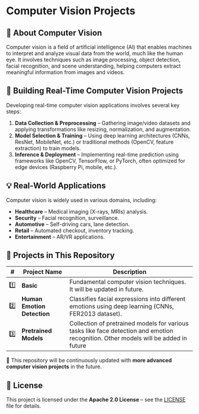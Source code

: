 # **Computer Vision Projects**  

## **📌 About Computer Vision**  
Computer vision is a field of artificial intelligence (AI) that enables machines to interpret and analyze visual data from the world, much like the human eye. It involves techniques such as image processing, object detection, facial recognition, and scene understanding, helping computers extract meaningful information from images and videos.  

## **🚀 Building Real-Time Computer Vision Projects**  
Developing real-time computer vision applications involves several key steps:  
1. **Data Collection & Preprocessing** – Gathering image/video datasets and applying transformations like resizing, normalization, and augmentation.  
2. **Model Selection & Training** – Using deep learning architectures (CNNs, ResNet, MobileNet, etc.) or traditional methods (OpenCV, feature extraction) to train models.  
3. **Inference & Deployment** – Implementing real-time prediction using frameworks like OpenCV, TensorFlow, or PyTorch, often optimized for edge devices (Raspberry Pi, mobile, etc.).  

## **💡 Real-World Applications**  
Computer vision is widely used in various domains, including:  
- **Healthcare** – Medical imaging (X-rays, MRIs) analysis.  
- **Security** – Facial recognition, surveillance.  
- **Automotive** – Self-driving cars, lane detection.  
- **Retail** – Automated checkout, inventory tracking.  
- **Entertainment** – AR/VR applications.  

## **📂 Projects in This Repository**  
| **#** | **Project Name** | **Description** |  
|------|---------------|----------------|  
| 1️⃣ | **Basic** | Fundamental computer vision techniques. It will be updated in future. |  
| 2️⃣ | **Human Emotion Detection** | Classifies facial expressions into different emotions using deep learning (CNNs, FER2013 dataset). |  
| 3️⃣ | **Pretrained Models** | Collection of pretrained models for various tasks like face detection and emotion recognition. Other models will be added in future |  

🔹 This repository will be continuously updated with **more advanced computer vision projects** in the future.  

## **📜 License**  
This project is licensed under the **Apache 2.0 License** – see the [LICENSE](https://github.com/Harshit1234G/Comp.Vision/blob/master/LICENSE.txt) file for details.  
